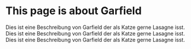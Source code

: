 # This page is about Garfield
Dies ist eine Beschreibung von Garfield der als Katze gerne Lasagne isst. Dies ist eine Beschreibung von Garfield der als Katze gerne Lasagne isst. Dies ist eine Beschreibung von Garfield der als Katze gerne Lasagne isst.